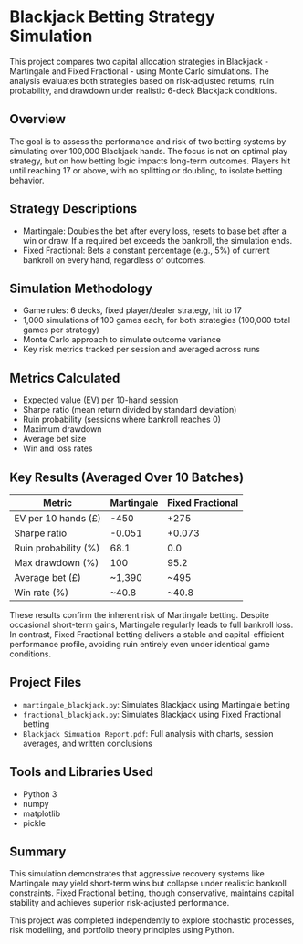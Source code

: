 # Blackjack Betting Strategy Simulation

This project compares two capital allocation strategies in Blackjack - Martingale and Fixed Fractional - using Monte Carlo simulations. The analysis evaluates both strategies based on risk-adjusted returns, ruin probability, and drawdown under realistic 6-deck Blackjack conditions.

## Overview

The goal is to assess the performance and risk of two betting systems by simulating over 100,000 Blackjack hands. The focus is not on optimal play strategy, but on how betting logic impacts long-term outcomes. Players hit until reaching 17 or above, with no splitting or doubling, to isolate betting behavior.

## Strategy Descriptions

- Martingale: Doubles the bet after every loss, resets to base bet after a win or draw. If a required bet exceeds the bankroll, the simulation ends.
- Fixed Fractional: Bets a constant percentage (e.g., 5%) of current bankroll on every hand, regardless of outcomes.

## Simulation Methodology

- Game rules: 6 decks, fixed player/dealer strategy, hit to 17
- 1,000 simulations of 100 games each, for both strategies (100,000 total games per strategy)
- Monte Carlo approach to simulate outcome variance
- Key risk metrics tracked per session and averaged across runs

## Metrics Calculated

- Expected value (EV) per 10-hand session
- Sharpe ratio (mean return divided by standard deviation)
- Ruin probability (sessions where bankroll reaches 0)
- Maximum drawdown
- Average bet size
- Win and loss rates

## Key Results (Averaged Over 10 Batches)

| Metric               | Martingale     | Fixed Fractional |
|----------------------|----------------|------------------|
| EV per 10 hands (£)  | -450           | +275             |
| Sharpe ratio         | -0.051         | +0.073           |
| Ruin probability (%) | 68.1           | 0.0              |
| Max drawdown (%)     | 100            | 95.2             |
| Average bet (£)      | ~1,390         | ~495             |
| Win rate (%)         | ~40.8          | ~40.8            |

These results confirm the inherent risk of Martingale betting. Despite occasional short-term gains, Martingale regularly leads to full bankroll loss. In contrast, Fixed Fractional betting delivers a stable and capital-efficient performance profile, avoiding ruin entirely even under identical game conditions.

## Project Files

- `martingale_blackjack.py`: Simulates Blackjack using Martingale betting
- `fractional_blackjack.py`: Simulates Blackjack using Fixed Fractional betting
- `Blackjack Simuation Report.pdf`: Full analysis with charts, session averages, and written conclusions


## Tools and Libraries Used

- Python 3
- numpy
- matplotlib
- pickle 

## Summary

This simulation demonstrates that aggressive recovery systems like Martingale may yield short-term wins but collapse under realistic bankroll constraints. Fixed Fractional betting, though conservative, maintains capital stability and achieves superior risk-adjusted performance.

This project was completed independently to explore stochastic processes, risk modelling, and portfolio theory principles using Python.
